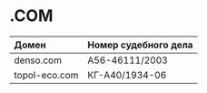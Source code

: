 # .COM

| Домен | Номер судебного дела |
| :--- | :--- |
| denso.com | А56-46111/2003 |
| topol-eco.com | КГ-А40/1934-06 |


